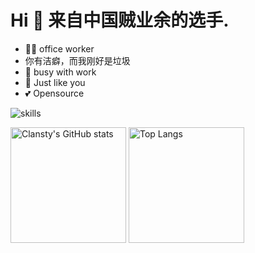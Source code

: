 # Hi 👋 来自中国贼业余的选手.

- 👩‍💻 office worker
- 你有洁癖，而我刚好是垃圾
- 📝 busy with work
- 🌟 Just like you
- 💕 Opensource

![skills](https://skillicons.dev/icons?i=bash,cs,cloudflare,css,docker,dotnet,electron,express,git,github,html,js,linux,md,mongodb,nextjs,nodejs,ps,postgres,pr,prisma,py,raspberrypi,react,redis,regex,sass,stackoverflow,ts,visualstudio,vscode,vue,workers)

<img src="https://github-readme-stats-one-bice.vercel.app/api?username=clansty&count_private=true&theme=calm&show_icons=true&include_all_commits=true&role=OWNER,ORGANIZATION_MEMBER,COLLABORATOR" alt="Clansty's GitHub stats" height="185px" /> <img src="https://github-readme-stats-one-bice.vercel.app/api/top-langs/?username=clansty&layout=compact&langs_count=8&theme=calm&role=OWNER,COLLABORATOR" alt="Top Langs" height="185px" />
